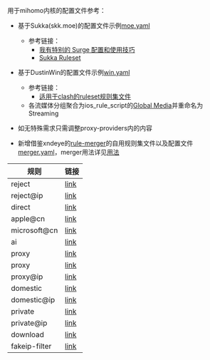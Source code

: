 用于mihomo内核的配置文件参考：

- 基于Sukka(skk.moe)的配置文件示例[moe.yaml](https://github.com/reddishJade/private_proxy/blob/main/moe.yaml)
	- 参考链接：
		- [我有特别的 Surge 配置和使用技巧](https://blog.skk.moe/post/i-have-my-unique-surge-setup/)
		- [Sukka Ruleset](https://github.com/SukkaW/Surge)
- 基于DustinWin的配置文件示例[win.yaml](https://github.com/reddishJade/private_proxy/blob/main/win.yaml)
	- 参考链接：
		- [适用于clash的ruleset规则集文件](https://github.com/DustinWin/ruleset_geodata?tab=readme-ov-file#%E4%BA%8C-ruleset-%E8%A7%84%E5%88%99%E9%9B%86%E6%96%87%E4%BB%B6%E8%AF%B4%E6%98%8E)
	- 各流媒体分组聚合为ios_rule_script的[Global Media](https://github.com/blackmatrix7/ios_rule_script/tree/master/rule/Clash/GlobalMedia)并重命名为Streaming
- 如无特殊需求只需调整proxy-providers内的内容



- 新增借鉴xndeye的[rule-merger](https://github.com/xndeye/rule-merger)的自用规则集文件以及配置文件[merger.yaml](https://github.com/reddishJade/private_proxy/blob/main/merger.yaml)，merger用法详见[用法](https://github.com/xndeye/rule-merger?tab=readme-ov-file#%E5%A6%82%E4%BD%95%E4%BD%BF%E7%94%A8)

| 规则          | 链接                                                         |
| ------------- | ------------------------------------------------------------ |
| reject        | [link](https://raw.githubusercontent.com/reddishJade/private_proxy/refs/heads/main/output/reject.yaml) |
| reject@ip     | [link](https://raw.githubusercontent.com/reddishJade/private_proxy/refs/heads/main/output/reject@ip.yaml) |
| direct        | [link](https://raw.githubusercontent.com/reddishJade/private_proxy/refs/heads/main/output/direct.yaml) |
| apple@cn      | [link](https://github.com/reddishJade/private_proxy/blob/main/output/apple@cn.yaml) |
| microsoft@cn  | [link](https://raw.githubusercontent.com/reddishJade/private_proxy/refs/heads/main/output/microsoft@cn.yaml) |
| ai            | [link](https://raw.githubusercontent.com/reddishJade/private_proxy/refs/heads/main/output/ai.yaml) |
| proxy         | [link](https://raw.githubusercontent.com/reddishJade/private_proxy/refs/heads/main/output/game@cn.yaml) |
| proxy         | [link](https://raw.githubusercontent.com/reddishJade/private_proxy/refs/heads/main/output/proxy.yaml) |
| proxy@ip      | [link](https://raw.githubusercontent.com/reddishJade/private_proxy/refs/heads/main/output/proxy@ip.yaml) |
| domestic      | [link](https://raw.githubusercontent.com/reddishJade/private_proxy/refs/heads/main/output/domestic.yaml) |
| domestic@ip   | [link](https://raw.githubusercontent.com/reddishJade/private_proxy/refs/heads/main/output/domestic@ip.yaml) |
| private       | [link](https://raw.githubusercontent.com/reddishJade/private_proxy/refs/heads/main/output/private.yaml) |
| private@ip    | [link](https://raw.githubusercontent.com/reddishJade/private_proxy/refs/heads/main/output/private@ip.yaml) |
| download      | [link](https://raw.githubusercontent.com/reddishJade/private_proxy/refs/heads/main/output/download.yaml) |
| fakeip-filter | [link](https://raw.githubusercontent.com/reddishJade/private_proxy/refs/heads/main/output/fakeip-filter.yaml) |

